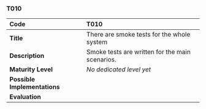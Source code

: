 ### T010

| **Code**           | **T010** |
| :--                | :--      |
| **Title**          | There are smoke tests for the whole system |
| **Description**    | Smoke tests are written for the main scenarios. |
| **Maturity Level** | _No dedicated level yet_ |
| **Possible Implementations** | |
| **Evaluation**     | |
